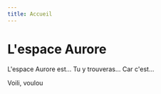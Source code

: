 ```yaml
---
title: Accueil
---
```

# L'espace Aurore

L'espace Aurore est...
Tu y trouveras...
Car c'est...

Voili, voulou